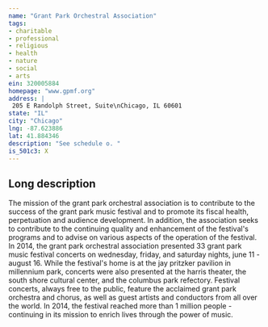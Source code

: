 ```yaml
---
name: "Grant Park Orchestral Association"
tags:
- charitable
- professional
- religious
- health
- nature
- social
- arts
ein: 320005884
homepage: "www.gpmf.org"
address: |
 205 E Randolph Street, Suite\nChicago, IL 60601
state: "IL"
city: "Chicago"
lng: -87.623886
lat: 41.884346
description: "See schedule o. "
is_501c3: X
---
```


## Long description

The mission of the grant park orchestral association is to contribute to the success of the grant park music festival and to promote its fiscal health, perpetuation and audience development. In addition, the association seeks to contribute to the continuing quality and enhancement of the festival's programs and to advise on various aspects of the operation of the festival. In 2014, the grant park orchestral association presented 33 grant park music festival concerts on wednesday, friday, and saturday nights, june 11 - august 16. While the festival's home is at the jay pritzker pavilion in millennium park, concerts were also presented at the harris theater, the south shore cultural center, and the columbus park refectory. Festival concerts, always free to the public, feature the acclaimed grant park orchestra and chorus, as well as guest artists and conductors from all over the world. In 2014, the festival reached more than 1 million people - continuing in its mission to enrich lives through the power of music. 
